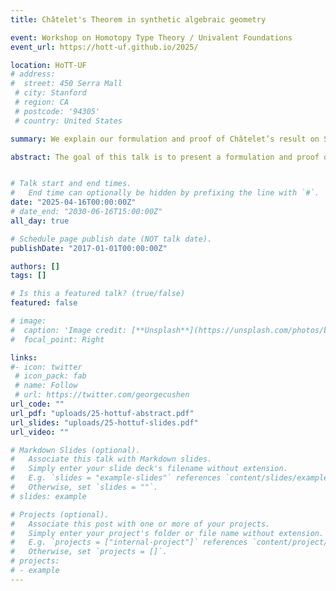 ```yaml
---
title: Châtelet's Theorem in synthetic algebraic geometry

event: Workshop on Homotopy Type Theory / Univalent Foundations
event_url: https://hott-uf.github.io/2025/

location: HoTT-UF
# address:
#  street: 450 Serra Mall
 # city: Stanford
 # region: CA
 # postcode: '94305'
 # country: United States

summary: We explain our formulation and proof of Châtelet’s result on Severi-Brauer in the setting of synthetic algebraic geometry.

abstract: The goal of this talk is to present a formulation and proof of Châtelet’s Theorem over an arbitrary commutative ring in the setting of synthetic algebraic geometry, using the results already proved about projective space, in particular the fact that any automorphism of the projective space is given by a homography.</br> We make essential use of basic results about HoTT and modalities. Indeed, in this context, étale sheafification can be described as a modality. The formulation of Châtelet’s result then becomes that given an inhabited étale sheaf X, the proposition 'X is a projective space' is itself an étale sheaf.


# Talk start and end times.
#   End time can optionally be hidden by prefixing the line with `#`.
date: "2025-04-16T00:00:00Z"
# date_end: "2030-06-16T15:00:00Z"
all_day: true

# Schedule page publish date (NOT talk date).
publishDate: "2017-01-01T00:00:00Z"

authors: []
tags: []

# Is this a featured talk? (true/false)
featured: false

# image:
#  caption: 'Image credit: [**Unsplash**](https://unsplash.com/photos/bzdhc5b3Bxs)'
#  focal_point: Right

links:
#- icon: twitter
 # icon_pack: fab
 # name: Follow
 # url: https://twitter.com/georgecushen
url_code: ""
url_pdf: "uploads/25-hottuf-abstract.pdf"
url_slides: "uploads/25-hottuf-slides.pdf"
url_video: ""

# Markdown Slides (optional).
#   Associate this talk with Markdown slides.
#   Simply enter your slide deck's filename without extension.
#   E.g. `slides = "example-slides"` references `content/slides/example-slides.md`.
#   Otherwise, set `slides = ""`.
# slides: example

# Projects (optional).
#   Associate this post with one or more of your projects.
#   Simply enter your project's folder or file name without extension.
#   E.g. `projects = ["internal-project"]` references `content/project/deep-learning/index.md`.
#   Otherwise, set `projects = []`.
# projects:
# - example
---
```



